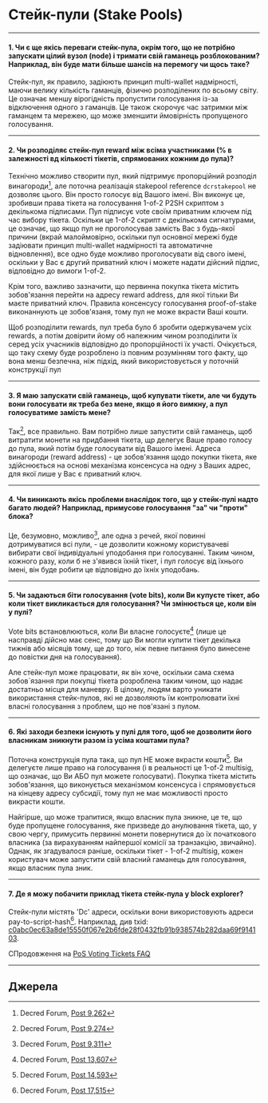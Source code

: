 # <i class="fa fa-life-ring"></i> Стейк-пули (Stake Pools) 

---

#### 1. Чи є ще якісь переваги стейк-пула, окрім того, що не потрібно запускати цілий вузол (node) і тримати свій гаманець розблокованим? Наприклад, він буде мати більше шансів на перемогу чи щось таке? 

Стейк-пул, як правило, задіюють принцип multi-wallet надмірності, маючи велику кількість гаманців, фізично розподілених по всьому світу. Це означає меншу вірогідність пропустити голосування 
із-за відключення одного з гаманців. Це також скорочує час затримки між гаманцем та мережею, що може зменшити ймовірність пропущеного голосування.

---

#### 2. Чи розподіляє стейк-пул reward між всіма участниками (% в залежності вд кількості тікетів, спрямованих кожним до пула)? 

Технічно можливо створити пул, який підтримує пропорційний розподіл винагороди[^9262], але поточна реалізація stakepool reference `dcrstakepool` не дозволяє цього. Він просто голосує від Вашого імені. Він виконує це, зробивши права тікета на голосування 1-of-2 P2SH скриптом з декількома підписами. Пул підписує vote своїм приватним ключем під час вибору тікета. Оскільки це 1-of-2 скрипт с декількома сигнатурами, це означає, що якщо пул не проголосував замість Вас з будь-якої причини (вкрай малоймовірно, оскільки пул основної мережі буде задіювати принцип multi-wallet надмірності та автоматичне відновлення), все одно буде можливо проголосувати від свого імені, оскільки у Вас є другий приватний ключ і можете надати дійсний підпис, відповідно до вимоги 1-of-2.

Крім того, важливо зазначити, що первинна покупка тікета містить зобов'язання перейти на адресу reward address, для якої тільки Ви маєте приватний ключ. Правила консенсусу голосування proof-of-stake виконаннують це зобов'язаня, тому пул не може вкрасти Ваші кошти.

Щоб розподілити rewards, пул треба було б зробити одержувачем усіх rewards, а потім довірити йому об належним чином розподілити їх серед усіх учасників відповідно до пропорційності їх участі. Очікується, що таку схему буде розроблено із повним розумінням того факту, що вона менш безпечна, ніж підхід, який використовується у поточній конструкції пул

---

#### 3. Я маю запускати свій гаманець, щоб купувати тікети, але чи будуть вони голосувати як треба без мене, якщо я його вимкну, а пул голосуватиме замість мене? 

Так[^9274], все правильно. Вам потрібно лише запустити свій гаманець, щоб витратити монети на придбання тікета, щр делегує Ваше право голосу до пула, який потім буде голосувати від Вашого імені. Адреса винагороди (reward address) - це зобов'язання щодо покупки тікета, яке здійснюється на основі механізма консенсуса на одну з Ваших адрес, для якої лише у Вас є приватний ключ.

---

#### 4. Чи виникають якісь проблеми внаслідок того, що у стейк-пулі надто багато людей? Наприклад, примусове голосування "за" чи "проти" блока? 

Це, безумовно, можливо[^9311], але одна з речей, якої повинні дотримуватися всі пули, - це дозволити кожному користувачеві вибирати свої індивідуальні уподобання при голосуванні. Таким чином, кожного разу, коли б не з'явився їхній тікет, і пул голосує від їхнього імені, він буде робити це відповідно до їхніх уподобань.

---

#### 5. Чи задаються біти голосування (vote bits), коли Ви купуєте тікет, або коли тікет викликається для голосування? Чи змінюється це, коли він у пулі? 

Vote bits встановлюються, коли Ви власне голосуєте[^13607] (лише це насправді дійсно має сенс, тому що Ви могли купити тікет декілька тижнів або місяців тому, ще до того, ніж певне питання було винесене до повістки дня на голосування).

Але стейк-пул може працювати, як він хоче, оскільки сама схема зобов`язання при покупці тікета розроблена таким чином, що надає достатньо місця для маневру. В цілому, людям варто уникати використання стейк-пулов, які не дозволяють їм контролювати їхні власні голосування з проблем, що не пов'язані з пулом.

---

#### 6. Які заходи безпеки існують у пулі для того, щоб не дозволити його власникам зникнути разом із усіма коштами пула? 

Поточна конструкція пула така, що пул НЕ може вкрасти кошти[^14593]. Ви делегуєте лише право на голосування (і в реальності це 1-of-2 multisig, що означає, що Ви АБО пул можете голосувати). Покупка тікета містить зобов'язання, що виконується механізмом консенсуса і спрямовується на кінцеву адресу субсидії, тому пул не має можливості просто викрасти кошти.

Найгірше, що може трапитися, якщо власник пула зникне, це те, що буде пропущене голосування, яке призведе до анулювання тікета, що, у свою чергу, примусить первинні монети повернутися до їх початкового власника (за вирахуванням найпершої комісії за транзакцію, звичайно). Однак, як згадувалося раніше, оскільки тікет - 1-of-2 multisig, кожен користувач може запустити свій власний гаманець для голосування, якщо власник пула зник.

---

#### 7. Де я можу побачити приклад тікета стейк-пула у block explorer? 

Стейк-пули містять 'Dc' адреси, оскільки вони використовують адреси pay-to-script-hash[^17515]. Наприклад, див txid: [c0abc0ec63a8de15550f067e2b6fde28f0432fb91b938574b282daa69f914103](https://mainnet.decred.org/tx/c0abc0ec63a8de15550f067e2b6fde28f0432fb91b938574b282daa69f914103).

CПродовження на [PoS Voting Tickets FAQ](/faq/proof-of-stake/voting-tickets.md)

---

## <i class="fa fa-book"></i> Джерела 

[^9262]: Decred Forum, [Post 9,262](https://forum.decred.org/threads/626/#post-9262)
[^9274]: Decred Forum, [Post 9,274](https://forum.decred.org/threads/626/#post-9274)
[^9311]: Decred Forum, [Post 9,311](https://forum.decred.org/threads/582/page-2#post-9311)
[^13607]: Decred Forum, [Post 13,607](https://forum.decred.org/threads/1236/#post-13607)
[^14593]: Decred Forum, [Post 14,593](https://forum.decred.org/threads/1321/#post-14593)
[^17515]: Decred Forum, [Post 17,515](https://forum.decred.org/threads/1289/#post-17515)
